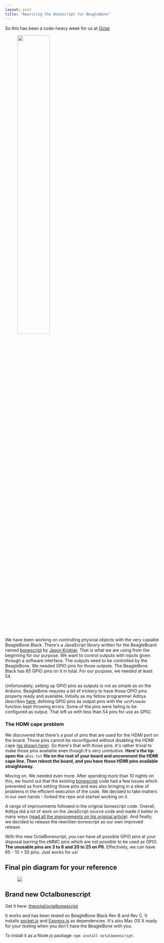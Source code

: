 ```yaml
---
layout: post
title: "Rewriting the Bonescript for BeagleBone"
---
```


So this has been a code-heavy week for us at [Octal](http://theoctal.com).

<figure class="minified">
	<img src="/images/bbblack.jpg" width="50%" height="50%">
	<figcaption></figcaption>
</figure>

We have been working on controlling physical objects with the very capable BeagleBone Black. There's a JavaScript library written for the BeagleBoard named [bonescript](https://github.com/jadonk/bonescript) by [Jason Kridner](http://twitter.com/jadon). That is what we are using from the beginning for our purpose. We want to control outputs with inputs given through a software interface. The outputs need to be controlled by the BeagleBone. We needed GPIO pins for those outputs. The BeagleBone Black has 65 GPIO pins on it in total. For our purpose, we needed at least 54.

Unfortunately, setting up GPIO pins as outputs is not as simple as on the Arduino. BeagleBone requires a bit of trickery to have those GPIO pins properly ready and available. Initially as my fellow programmer Aditya describes [here](http://aditya.patadia.org/2014/05/octalbonescript.html), defining GPIO pins as output pins with the `setPinmode` function kept throwing errors. Some of the pins were failing to be configured as output. That left us with less than 54 pins for use as GPIO.

### The HDMI cape problem

We discovered that there's a pool of pins that are used for the HDMI port on the board. Those pins cannot be reconfigured without disabling the HDMI cape ([as shown here](http://elinux.org/Beagleboard:Weather_Cape_Work-Around)). So there's that with those pins. It's rather trivial to make those pins available even though it's very unintuitive. **Here's the tip: open the** `uEnv.txt` **file on the root of your board and uncomment the HDMI cape line. Then reboot the board, and you have those HDMI pins available straightaway.**

Moving on. We needed even more. After spending more than 10 nights on this, we found out that the existing [bonescript](https://github.com/jadonk/bonescript) code had a few issues which prevented us from setting those pins and was also bringing in a slew of problems in the efficient execution of the code. We decided to take matters in our own hands - forked the repo and started working on it.

A range of improvements followed in the original bonescript code. Overall, Aditya did a lot of work on the JavaScript source code and made it better in many ways ([read all the improvements on his original article](http://aditya.patadia.org/2014/05/octalbonescript.html)). And finally, we decided to release the rewritten bonescript as our own improved release.

With this new OctalBonescript, you can have all possible GPIO pins at your disposal barring the eMMC pins which are not possible to be used as GPIO. **The unusable pins are 3 to 6 and 20 to 25 on P8.** Effectively, we can have 65 - 10 = 55 pins. Just works for us!

## Final pin diagram for your reference

<figure class="minified">
	<img src="{{ site.url }}/images/bbbpins.jpg">
	<figcaption></figcaption>
</figure>


## Brand new Octalbonescript

Get it here: [theoctal/octalbonescript](https://github.com/theoctal/octalbonescript)

It works and has been tested on BeagleBone Black Rev B and Rev C. It installs [socket.io](http://socket.io) and [Express.js](http://expressjs.com) as dependencies. It's also Mac OS X ready for your testing when you don't have the BeagleBone with you.

To install it as a Node.js package: `npm install octalbonescript`.
